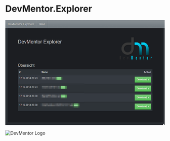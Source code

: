DevMentor.Explorer
==================

![DevMentor Logo](https://raw.githubusercontent.com/pmizel/DevMentor.Explorer/master/devmentor.explorer.png "DevMentor.Explorer")



![DevMentor Logo](http://devmentor.de/templates/devmentor/images/devmentor_logo.png "DevMentor")

